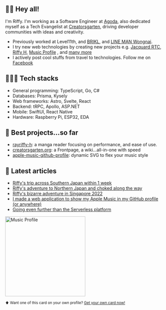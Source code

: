## 👏👏 Hey all!

I'm Riffy. I'm working as a Software Engineer at [Agoda](https://agoda.com), also dedicated myself as a Tech Evangelist at [Creatorsgarten](https://creatorsgarten.org), driving developer communities with ideas and creativity.

- Previously worked at Level11th, and [BRIKL](https://brikl.com), and [LINE MAN Wongnai](https://lmwn.com/).
- I try new web technologies by creating new projects e.g. [Jacquard RTC](https://github.com/rayriffy/jacquard-rtc), [Riffy H](https://github.com/rayriffy/rayriffy-h), [Music Profile](https://github.com/rayriffy/apple-music-github-profile) , and [many more](https://github.com/rayriffy?tab=repositories)
- I actively post cool stuffs from travel to technologies. Follow me on [Facebook](https://facebook.com)

## 👨🏻‍💻 Tech stacks

- General programming: TypeScript, Go, C#
- Databases: Prisma, Kysely
- Web frameworks: Astro, Svelte, React
- Backend: tRPC, Apollo, ASP.NET
- Mobile: SwiftUI, React Native
- Hardware: Raspberry Pi, ESP32, EDA

## 💼 Best projects...so far

- [rayriffy-h](https://github.com/rayriffy/rayriffy-h): a manga reader focusing on performance, and ease of use.
- [creatorsgarten.org](https://github.com/creatorsgarten/creatorsgarten.org): a Frontpage, a wiki...all-in-one with speed
- [apple-music-github-profile](https://github.com/rayriffy/apple-music-github-profile): dynamic SVG to flex your music style

## 📰 Latest articles

- [Riffy's trip across Southern Japan within 1 week](https://blog.rayriffy.com/riffy-japan-idolmaster-trip-2023/)
- [Riffy's adventure to Northern Japan and choked along the way](https://blog.rayriffy.com/choke-in-japan-2022/)
- [Riffy's bizarre adventure in Singapore 2022](https://blog.rayriffy.com/singapore-adventure-2022/)
- [I made a web application to show my Apple Music in my GitHub profile (or anywhere)](https://blog.rayriffy.com/apple-music-in-github-profile/)
- [Going even further than the Serverless platform](https://blog.rayriffy.com/beyond-serverless/)

<img src="https://music-profile.rayriffy.com/theme/light.svg?uid=001583.0d89a010aaec400c857c0fb855586ce7.1031" width="256" alt="Music Profile" />

<sup>⬆️ Want one of this card on your own profile? [Get your own card now!](https://music-profile.rayriffy.com/)</sup>
